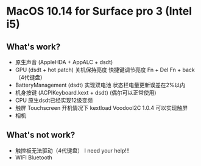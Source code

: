 # MacOS 10.14 for Surface pro 3 (Intel i5) 

## What's work? 
- 原生声音 (AppleHDA + AppALC + dsdt)
- GPU (dsdt + hot patch)
   关机保持亮度
   快捷键调节亮度 Fn + Del  Fn + back （4代键盘）
- BatteryManagement (dsdt) 
    实现双电池 
    状态栏电量更新误差在2%以内 
- 机身按键 (ACPIKeyboard.kext + dsdt) (偶尔可以正常使用) 
- CPU 
    原生dsdt已经实现12级变频 
- 触屏 Touchscreen 
    开机情况下 kextload VoodooI2C 1.0.4 可以实现触屏 
- 相机 

## What's not work? 
- 触控板无法驱动（4代键盘）
    I need your help!!!
- WIFI Bluetooth
    